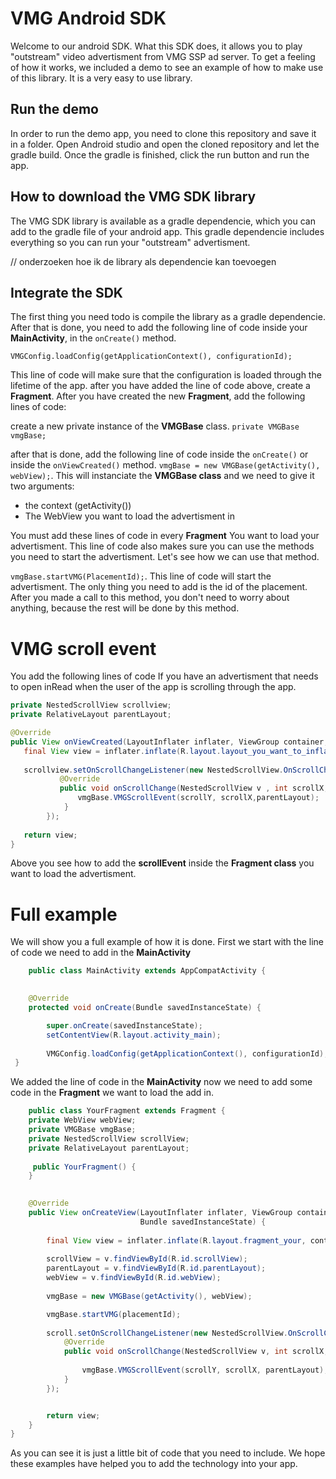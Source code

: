 # VMG Android SDK

Welcome to our android SDK. What this SDK does, it allows you to play "outstream" video advertisment from VMG SSP ad server. 
To get a feeling of how it works, we included a demo to see an example of how to make use of this library.
It is a very easy to use library.

## Run the demo
In order to run the demo app, you need to clone this repository and save it in a folder. Open Android studio and open the cloned repository and let the gradle build.
Once the gradle is finished, click the run button and run the app.

## How to download the VMG SDK library

The VMG SDK library is available as a gradle dependencie, which you can add to the gradle file of your android app.
This gradle dependencie includes everything so you can run your "outstream" advertisment.

// onderzoeken hoe ik de library als dependencie kan toevoegen

## Integrate the SDK

The first thing you need todo is compile the library as a gradle dependencie. After that is done, 
you need to add the following line of code inside your **MainActivity**, in the `onCreate()` method.

`VMGConfig.loadConfig(getApplicationContext(), configurationId);`

This line of code will make sure that the configuration is loaded through the lifetime of the app.
after you have added the line of code above, create a **Fragment**. After you have created the new **Fragment**,
add the following lines of code:

create a new private instance of the **VMGBase** class.
`private VMGBase vmgBase;`

after that is done, add the following line of code inside the `onCreate()` or inside the `onViewCreated()` method.
`vmgBase = new VMGBase(getActivity(), webView);`.
This will instanciate the **VMGBase class** and we need to give it two arguments:
* the context (getActivity())
* The WebView you want to load the advertisment in

You must add these lines of code in every **Fragment** You want to load your advertisment.
This line of code also makes sure you can use the methods you need to start the advertisment. Let's see how we can use that method.

` vmgBase.startVMG(PlacementId); `. 
This line of code will start the advertisment. The only thing you need to add is the id of the placement. After you made a call to this method, you don't need to worry about anything,
because the rest will be done by this method.

# VMG scroll event
You add the following lines of code If you have an advertisment that needs to open inRead when the user of the app is scrolling through the app. 
 ```java
 private NestedScrollView scrollview;
 private RelativeLayout parentLayout;
 
 @Override
 public View onViewCreated(LayoutInflater inflater, ViewGroup container, Bundle savedinstances){
    final View view = inflater.inflate(R.layout.layout_you_want_to_inflate,container,false);
    
    scrollview.setOnScrollChangeListener(new NestedScrollView.OnScrollChangeListener(){
            @Override
            public void onScrollChange(NestedScrollView v , int scrollX, int scrollY, int oldScrollX,int oldScrollY){
                vmgBase.VMGScrollEvent(scrollY, scrollX,parentLayout);
             }
         });
         
    return view;
}
 ```
Above you see how to add the **scrollEvent** inside the **Fragment class** you want to load the advertisment.

# Full example
We will show you a full example of how it is done. First we start with the line of code we need to add in the **MainActivity**
```java
    public class MainActivity extends AppCompatActivity {
    

    @Override
    protected void onCreate(Bundle savedInstanceState) {

        super.onCreate(savedInstanceState);
        setContentView(R.layout.activity_main);
        
        VMGConfig.loadConfig(getApplicationContext(), configurationId);
 }

```
We added the line of code in the **MainActivity** now we need to add some code in the **Fragment** we want to load the add in.

```java
    public class YourFragment extends Fragment {
    private WebView webView;
    private VMGBase vmgBase;
    private NestedScrollView scrollView;
    private RelativeLayout parentLayout;
   
     public YourFragment() {
    }

   
    @Override
    public View onCreateView(LayoutInflater inflater, ViewGroup container,
                             Bundle savedInstanceState) {
                             
        final View view = inflater.inflate(R.layout.fragment_your, container, false);
        
        scrollView = v.findViewById(R.id.scrollView);
        parentLayout = v.findViewById(R.id.parentLayout);
        webView = v.findViewById(R.id.webView);
        
        vmgBase = new VMGBase(getActivity(), webView);

        vmgBase.startVMG(placementId);
        
        scroll.setOnScrollChangeListener(new NestedScrollView.OnScrollChangeListener() {
            @Override
            public void onScrollChange(NestedScrollView v, int scrollX, int scrollY, int oldScrollX, int oldScrollY) {
            
                vmgBase.VMGScrollEvent(scrollY, scrollX, parentLayout);
            }
        });


        return view;
    }
}

```
As you can see it is just a little bit of code that you need to include. We hope these examples have helped you to add the technology into your app.

